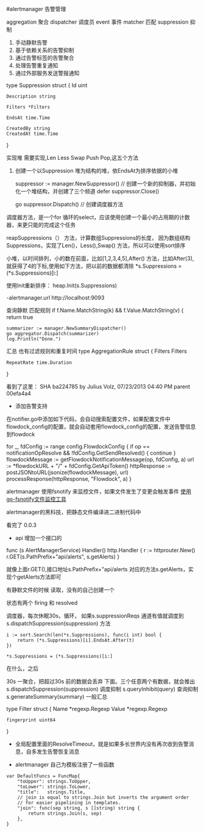 #alertmanager 告警管理

aggregation 聚合
dispatcher 调度员
event 事件
matcher 匹配
suppression 抑制



1. 手动静默告警
2. 基于依赖关系的告警抑制
3. 通过告警标签的告警聚合
4. 处理告警重复通知
5. 通过外部服务发送警报通知




type Suppression struct {
	Id uint

	Description string

	Filters *Filters

	EndsAt time.Time

	CreatedBy string
	CreatedAt time.Time
}


实现堆 需要实现,Len Less Swap Push Pop,这五个方法


1. 创建一个以Suppression 堆为结构的堆，依EndsAt为排序依据的小堆


	suppressor := manager.NewSuppressor()
// 创建一个新的抑制器，并初始化一个堆结构，并创建了三个频道
	defer suppressor.Close()

    go suppressor.Dispatch()
// 创建调度器方法


调度器方法，是一个for 循环的select，应该使用创建一个最小的占用期的计数器，来更只能的完成这个任务


reapSuppressions（） 方法，计算数组Suppressions的长度，
因为数组结构Suppressions，实现了Len()，Less(),Swap() 方法，所以可以使用sort排序

小堆，以时间排列，小的数在前面，比如[1,2,3,4,5],After() 方法，比如After(3),就获得了4的下标,使用如下方法，把以前的数据都清除
*s.Suppressions = (*s.Suppressions)[i:]

使用Init重新排序：	
heap.Init(s.Suppressions)

-alertmanager.url http://localhost:9093

查询静默 匹配规则
if f.Name.MatchString(k) && f.Value.MatchString(v) {
    return true



	summarizer := manager.NewSummaryDispatcher()
	go aggregator.Dispatch(summarizer)
	log.Println("Done.")



汇总 也有过滤规则和重复时间
type AggregationRule struct {
	Filters Filters

	RepeatRate time.Duration
}



看到了这里：
SHA ba224785
by Julius Volz, 07/23/2013 04:40 PM
parent 00efa4a4

+ 添加告警支持

在notifier.go中添加如下代码，会自动搜索配置文件，如果配置文件中flowdock_config的配置，就会自动套用flowdock_config的配置，发送告警信息到flowdock


for _, fdConfig := range config.FlowdockConfig {
    if op == notificationOpResolve && !fdConfig.GetSendResolved() {
        continue
    }
    flowdockMessage := getFlowdockNotificationMessage(op, fdConfig, a)
    url := *flowdockURL + "/" + fdConfig.GetApiToken()
    httpResponse := postJSONtoURL(jsonize(flowdockMessage), url)
    processResponse(httpResponse, "Flowdock", a)
}



alertmanager 使用fsnotify 来监控文件，如果文件发生了变更会触发事件
[使用go-fsnotify文件监控工具](http://lihaoquan.me/2015/9/1/using-fsnotity.html)



alertmanager的黑科技，把静态文件编译进二进制代码中


看完了 0.0.3

+ api 增加一个接口的

func (s AlertManagerService) Handler() http.Handler {
	r := httprouter.New()
	r.GET(s.PathPrefix+"api/alerts", s.getAlerts)
}

就像上面r.GET(),接口地址s.PathPrefix+"api/alerts 对应的方法s.getAlerts，实现个getAlerts方法即可


有静默文件的时候 读取，没有的自己创建一个


状态有两个 firing  和  resolved


调度器，每次休眠30s，循环，
如果s.suppressionReqs 通道有值就调度到 s.dispatchSuppression(suppression) 方法





	i := sort.Search(len(*s.Suppressions), func(i int) bool {
		return (*s.Suppressions)[i].EndsAt.After(t)
	})

	*s.Suppressions = (*s.Suppressions)[i:]


在什么，之后


30s 一聚合，把超过30s 前的数据会丢弃
下面。三个任意两个有数据，就会推出
s.dispatchSuppression(suppression)
调度抑制
s.queryInhibit(query)
查询抑制
s.generateSummary(summary)
一般汇总

type Filter struct {
	Name  *regexp.Regexp
	Value *regexp.Regexp

	fingerprint uint64
}


+ 全局配置里面的ResolveTimeout，就是如果多长世界内没有再次收到告警消息，自多发生告警恢复消息

+ alertmanager 自己为模板注册了一些函数

``` golang
var DefaultFuncs = FuncMap{
	"toUpper": strings.ToUpper,
	"toLower": strings.ToLower,
	"title":   strings.Title,
	// join is equal to strings.Join but inverts the argument order
	// for easier pipelining in templates.
	"join": func(sep string, s []string) string {
		return strings.Join(s, sep)
	},
}
```